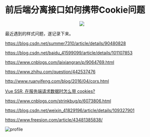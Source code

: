 
# 前后端分离接口如何携带Cookie问题

<p align="center">
  <img src="https://cdn.jsdelivr.net/gh/whf605319646/image_store/assets/blog/20210625233857.png">
</p>

最近遇到的样式问题，遂记录下来。

<!-- more -->

https://blog.csdn.net/summer7310/article/details/90480828

https://blog.csdn.net/baidu_41599099/article/details/101107853

https://www.cnblogs.com/laixiangran/p/9064769.html

https://www.zhihu.com/question/442537476

http://www.ruanyifeng.com/blog/2016/04/cors.html

[Vue SSR, 在服务端请求数据时怎么带 cookies?](https://segmentfault.com/a/1190000008620362)

https://www.cnblogs.com/strinkbug/p/6073806.html

https://blog.csdn.net/weixin_41829196/article/details/109327901

https://www.freesion.com/article/43481385838/

![profile](https://cdn.jsdelivr.net/gh/whf605319646/image_store/assets/blog/profile.jpg)